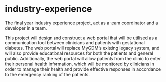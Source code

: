 # industry-experience
  The final year industry experience project, act as a team coordinator and a developer in a team.
  
This project will design and construct a web portal that will be utilised as a communication tool between clinicians and patients with gestational diabetes. The web portal will replace MyGDM’s existing legacy system, and will also provide educational resources for both the patients and general public. Additionally, the web portal will allow patients from the clinic to enter their personal health information, which will be monitored by clinicians in order to manage their health and provide effective responses in accordance to the emergency ranking of the patients.

